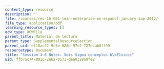 ```yaml
---
content_type: resource
description: ''
file: /courses/res-16-001-lean-enterprise-en-espanol-january-iap-2012/ffb76c74891c2e620571dea032860fe2_MITRES_16_001IAP12_3-6Sgma.pdf
file_type: application/pdf
learning_resource_types: []
ocw_type: OCWFile
parent_title: Material de lectura
parent_type: SupplementalResourceSection
parent_uid: ef18ac22-9c5e-626d-97e2-727ecab6ff99
resourcetype: Document
title: "Session 3-6 Notes: Seis Sigma conceptos b\xE1sicos"
uid: ffb76c74-891c-2e62-0571-dea032860fe2
---
```

